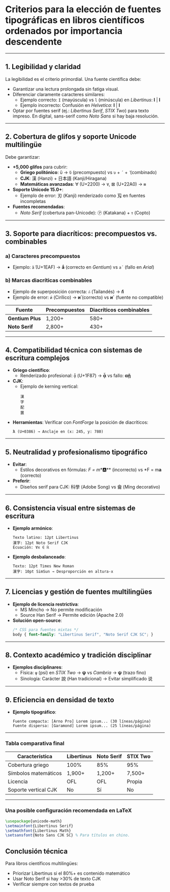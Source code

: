 # Criterios para la elección de fuentes tipográficas en libros científicos ordenados por importancia descendente  

---

## 1. **Legibilidad y claridad**  
La legibilidad es el criterio primordial. Una fuente científica debe:  
   - Garantizar una lectura prolongada sin fatiga visual.  
   - Diferenciar claramente caracteres similares:  
     - Ejemplo correcto: `I` (mayúscula) vs `l` (minúscula) en *Libertinus*: **I** | **l**  
     - Ejemplo incorrecto: Confusión en *Helvetica*: **I** | **l**  
   - Optar por fuentes serif (ej.: *Libertinus Serif*, *STIX Two*) para texto impreso. En digital, sans-serif como *Noto Sans* si hay baja resolución.  

---

## 2. **Cobertura de glifos y soporte Unicode multilingüe**  
Debe garantizar:  
   - **+5,000 glifos** para cubrir:  
     - **Griego politónico**: ὕ → `ὕ` (precompuesto) vs `υ` + `´` + `̔` (combinado)  
     - **CJK**: 漢 (Hanzi) + 日本語 (Kanji/Hiragana)  
     - **Matemáticas avanzadas**: ∀ (U+2200) → `∀`, ⊠ (U+22A0) → `⊠`  
   - **Soporte Unicode 15.0+**:  
     - Ejemplo de error: 刃 (Kanji) renderizado como 刄 en fuentes incompletas  
   - **Fuentes recomendadas**:  
     - *Noto Serif* (cobertura pan-Unicode): ㋐ (Katakana) + ⲧ (Copto)  

---

## 3. **Soporte para diacríticos: precompuestos vs. combinables**  
### a) **Caracteres precompuestos**  
- Ejemplo: `ắ` (U+1EAF) → **ắ** (correcto en *Gentium*) vs `a´` (fallo en *Arial*)  
### b) **Marcas diacríticas combinables**  
- Ejemplo de superposición correcta: `ก้` (Tailandés) → **ก้**  
- Ejemplo de error: `и́` (Cirílico) → **и́** (correcto) vs **и´** (fuente no compatible)  

| Fuente            | Precompuestos | Diacríticos combinables |  
|--------------------|---------------|-------------------------|  
| **Gentium Plus**   | 1,200+        | 580+                    |  
| **Noto Serif**     | 2,800+        | 430+                    |  

---

## 4. **Compatibilidad técnica con sistemas de escritura complejos**  
   - **Griego científico**:  
     - Renderizado profesional: `ᾇ` (U+1F87) → **ᾇ** vs fallo: **αῇ**  
   - **CJK**:  
     - Ejemplo de kerning vertical:  
       ```
       漢
       字
       配
       置
       ```  
   - **Herramientas**: Verificar con *FontForge* la posición de diacríticos:  
     ```
     Ά (U+0386) → Anclaje en (x: 245, y: 780)
     ```  

---

## 5. **Neutralidad y profesionalismo tipográfico**  
   - **Evitar**:  
     - Estilos decorativos en fórmulas: *F = m**🅰** (incorrecto) vs *F = m**a** (correcto)  
   - **Preferir**:  
     - Diseños serif para CJK: 科學 (Adobe Song) vs ⿕ (Ming decorativo)  

---

## 6. **Consistencia visual entre sistemas de escritura**  
   - **Ejemplo armónico**:  
     ```
     Texto latino: 12pt Libertinus  
     漢字: 12pt Noto Serif CJK  
     Ecuación: ∀x ∈ ℝ  
     ```  
   - **Ejemplo desbalanceado**:  
     ```
     Texto: 12pt Times New Roman  
     漢字: 10pt SimSun → Desproporción en altura-x  
     ```  

---

## 7. **Licencias y gestión de fuentes multilingües**  
   - **Ejemplo de licencia restrictiva**:  
     - MS Mincho → No permite modificación  
     - Source Han Serif → Permite edición (Apache 2.0)  
   - **Solución open-source**:  
     ```css
     /* CSS para fuentes mixtas */
     body { font-family: "Libertinus Serif", "Noto Serif CJK SC"; }
     ```

---

## 8. **Contexto académico y tradición disciplinar**  
   - **Ejemplos disciplinares**:  
     - Física: `ψ` (psi) en *STIX Two* → **ψ** vs *Cambria* → **ψ** (trazo fino)  
     - Sinología: Carácter 說 (Han tradicional) → Evitar simplificado 说  

---

## 9. **Eficiencia en densidad de texto**  
   - **Ejemplo tipográfico**:  
     ```
     Fuente compacta: [Arno Pro] Lorem ipsum... (30 líneas/página)  
     Fuente dispersa: [Garamond] Lorem ipsum... (25 líneas/página)  
     ```  

---

### Tabla comparativa final  
| Característica         | Libertinus | Noto Serif | STIX Two |  
|------------------------|------------|------------|----------|  
| Cobertura griego       | 100%       | 85%        | 95%      |  
| Símbolos matemáticos   | 1,900+     | 1,200+     | 7,500+   |  
| Licencia               | OFL        | OFL        | Propia   |  
| Soporte vertical CJK   | No         | Sí         | No       |  

---

### Una posible configuración recomendada en LaTeX  
```latex  
\usepackage{unicode-math}  
\setmainfont{Libertinus Serif}  
\setmathfont{Libertinus Math}  
\setsansfont{Noto Sans CJK SC} % Para títulos en chino.
```

## Conclusión técnica

Para libros científicos multilingües:

- Priorizar Libertinus si el 80%+ es contenido matemático
- Usar Noto Serif si hay >30% de texto CJK
- Verificar siempre con textos de prueba